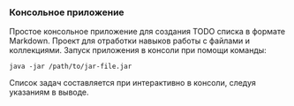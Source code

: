 ### Консольное приложение
Простое консольное приложение для создания TODO списка в формате Markdown. Проект для отработки навыков работы с файлами и коллекциями. Запуск приложения в консоли при помощи команды:
```
java -jar /path/to/jar-file.jar
```
Список задач составляется при интерактивно в консоли, следуя указаниям в выводе.